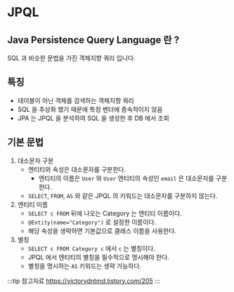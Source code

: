 # JPQL

## Java Persistence Query Language 란 ?

SQL 과 비슷한 문법을 가진 객체지향 쿼리 입니다.

## 특징

* 테이블이 아닌 객체를 검색하는 객체지향 쿼리
* SQL 을 추상화 했기 때문에 특정 벤더에 종속적이지 않음
* JPA 는 JPQL 을 분석하여 SQL 을 생성한 후 DB 에서 조회

## 기본 문법

1. 대소문자 구분
   * 엔티티와 속성은 대소문자를 구분한다.
     * 엔티티의 이름은 `User` 와 `User` 엔티티의 속성인 `email` 은 대소문자를 구분한다.
   * `SELECT`, `FROM`, `AS` 와 같은 JPQL 의 키워드는 대소문자를 구분하지 않는다.
2. 엔티티 이름
   * `SELECT c FROM` 뒤에 나오는 Category 는 엔티티 이름이다.
   * `@Entity(name="Category")` 로 설정한 이름이다.
   * 해당 속성을 생략하면 기본값으로 클래스 이름을 사용한다.
3. 별칭
   * `SELECT c FROM Category c` 에서 `c` 는 별칭이다.
   * JPQL 에서 엔티티의 별칭을 필수적으로 명시해야 한다.
   * 별칭을 명시하는 `AS` 키워드는 생략 가능하다.

:::tip 참고자료
<https://victorydntmd.tistory.com/205>
:::
